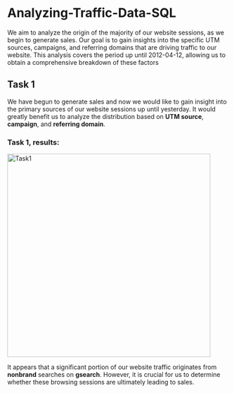 # Analyzing-Traffic-Data-SQL
 We aim to analyze the origin of the majority of our website sessions,
 as we begin to generate sales. Our goal is to gain insights into the
 specific UTM sources, campaigns, and referring domains that are
 driving traffic to our website. This analysis covers the period up 
 until 2012-04-12, allowing us to obtain a comprehensive breakdown 
 of these factors
 
 ## Task 1
 We have begun to generate sales and now we would like to gain insight
 into the primary sources of our website sessions up until yesterday. 
 It would greatly benefit us to analyze the distribution based on **UTM
 source**, **campaign**, and **referring domain**.
 
 ### Task 1, results:
<img width="462" alt="Task1" src="https://github.com/cdanghel/Analyzing-Traffic-Data-SQL/assets/131986570/3d9c27b3-20c5-4126-9e76-a2da188e2ecf">


It appears that a significant portion of our website traffic originates
 from **nonbrand** searches on **gsearch**. However, it is crucial for us to
 determine whether these browsing sessions are ultimately leading to sales.
